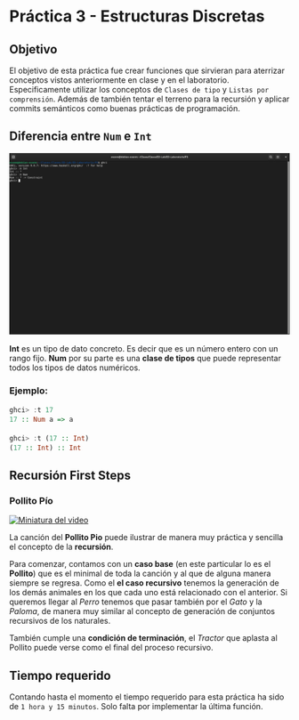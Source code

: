 # Práctica 3 - Estructuras Discretas

## Objetivo
El objetivo de esta práctica fue crear funciones que sirvieran para aterrizar conceptos vistos anteriormente en clase y en el laboratorio. 
Especificamente utilizar los conceptos de `Clases de tipo` y `Listas por comprensión`.
Además de también tentar el terreno para la recursión y aplicar commits semánticos como buenas prácticas de programación.

## Diferencia entre `Num` e `Int`

![Imágen de la Consola comparando Num e Int](https://github.com/evanrock520-ciencias/ED-Laboratorio/blob/main/P3/Images/NumInt.png)

**Int** es un tipo de dato concreto. Es decir que es un número entero con un rango fijo.
**Num** por su parte es una **clase de tipos** que puede representar todos los tipos de datos numéricos. 

### Ejemplo:
```haskell
ghci> :t 17
17 :: Num a => a

ghci> :t (17 :: Int)
(17 :: Int) :: Int

```


## Recursión First Steps

### Pollito Pío
[![Miniatura del video](https://img.youtube.com/vi/dhsy6epaJGs/0.jpg)](https://www.youtube.com/watch?v=dhsy6epaJGs)

La canción del **Pollito Pio** puede ilustrar de manera muy práctica y sencilla el concepto de la **recursión**. 

Para comenzar, contamos con un **caso base** (en este particular lo es el **Pollito**) que es el minimal de toda la canción y al que de alguna manera siempre se regresa.
Como el **el caso recursivo** tenemos la generación de los demás animales en los que cada uno está relacionado con el anterior. Si queremos llegar al *Perro* tenemos que pasar también por el *Gato* y la *Paloma*, de manera muy similar al concepto de generación de conjuntos recursivos de los naturales. 

También cumple una **condición de terminación**, el *Tractor* que aplasta al Pollito puede verse como el final del proceso recursivo.  

## Tiempo requerido
Contando hasta el momento el tiempo requerido para esta práctica ha sido de `1 hora y 15 minutos`. Solo falta por implementar la última función.  